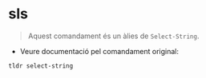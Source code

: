 # sls

> Aquest comandament és un àlies de `Select-String`.

- Veure documentació pel comandament original:

`tldr select-string`
